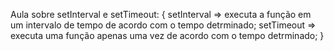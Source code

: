 Aula sobre setInterval e setTimeout: {
    setInterval => executa a função em um intervalo de tempo de acordo com o tempo detrminado;
    setTimeout => executa uma função apenas uma vez de acordo com o tempo detrminado;
}